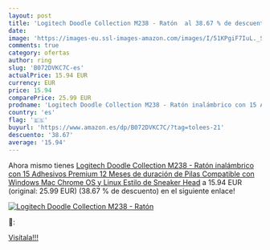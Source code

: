 ```yaml
---
layout: post
title: 'Logitech Doodle Collection M238 - Ratón  al 38.67 % de descuento'
date: 
image: 'https://images-eu.ssl-images-amazon.com/images/I/51KPgiF7IuL._SL200_.jpg'
comments: true
category: ofertas
author: ring
slug: 'B072DVKC7C-es'
actualPrice: 15.94 EUR
currency: EUR
price: 15.94
comparePrice: 25.99 EUR
prodname: 'Logitech Doodle Collection M238 - Ratón inalámbrico con 15 Adhesivos Premium  12 Meses de duración de Pilas  Compatible con Windows  Mac  Chrome OS y Linux  Estilo de Sneaker Head'
country: 'es'
flag: '🇪🇸'
buyurl: 'https://www.amazon.es/dp/B072DVKC7C/?tag=tolees-21'
descuento: '38.67'
average: '15.94'
---
```


Ahora mismo tienes [Logitech Doodle Collection M238 - Ratón inalámbrico con 15 Adhesivos Premium  12 Meses de duración de Pilas  Compatible con Windows  Mac  Chrome OS y Linux  Estilo de Sneaker Head](https://www.amazon.es/dp/B072DVKC7C/?tag=tolees-21) a 15.94 EUR (original: 25.99 EUR) (38.67 %  de descuento) en el siguiente enlace!

[![Logitech Doodle Collection M238 - Ratón ](https://images-eu.ssl-images-amazon.com/images/I/51KPgiF7IuL._SL200_.jpg)](https://www.amazon.es/dp/B072DVKC7C/?tag=tolees-21)

🔎:


[Visítala!!!](https://www.amazon.es/dp/B072DVKC7C/?tag=tolees-21)
